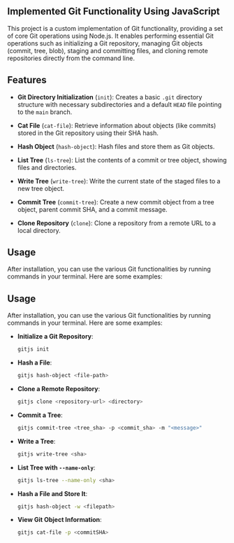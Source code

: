 ## Implemented Git Functionality Using JavaScript
This project is a custom implementation of Git functionality, providing a set of core Git operations using Node.js. It enables performing essential Git operations such as initializing a Git repository, managing Git objects (commit, tree, blob), staging and committing files, and cloning remote repositories directly from the command line.


## Features

- **Git Directory Initialization** (`init`): Creates a basic `.git` directory structure with necessary subdirectories and a default `HEAD` file pointing to the `main` branch.
  
- **Cat File** (`cat-file`): Retrieve information about objects (like commits) stored in the Git repository using their SHA hash.
  
- **Hash Object** (`hash-object`): Hash files and store them as Git objects.
  
- **List Tree** (`ls-tree`): List the contents of a commit or tree object, showing files and directories.
  
- **Write Tree** (`write-tree`): Write the current state of the staged files to a new tree object.
  
- **Commit Tree** (`commit-tree`): Create a new commit object from a tree object, parent commit SHA, and a commit message.

- **Clone Repository** (`clone`): Clone a repository from a remote URL to a local directory.

## Usage
After installation, you can use the various Git functionalities by running commands in your terminal. Here are some examples:

## Usage

After installation, you can use the various Git functionalities by running commands in your terminal. Here are some examples:

- **Initialize a Git Repository**:

    ```bash
    gitjs init
    ```

- **Hash a File**:

    ```bash
    gitjs hash-object <file-path>
    ```

- **Clone a Remote Repository**:

    ```bash
    gitjs clone <repository-url> <directory>
    ```

- **Commit a Tree**:

    ```bash
    gitjs commit-tree <tree_sha> -p <commit_sha> -m "<message>"
    ```

- **Write a Tree**:

    ```bash
    gitjs write-tree <sha>
    ```

- **List Tree with `--name-only`**:

    ```bash
    gitjs ls-tree --name-only <sha>
    ```

- **Hash a File and Store It**:

    ```bash
    gitjs hash-object -w <filepath>
    ```

- **View Git Object Information**:

    ```bash
    gitjs cat-file -p <commitSHA>
    ```

  

